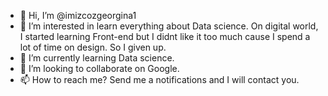 - 👋 Hi, I’m @imizcozgeorgina1
- 👀 I’m interested in learn everything about Data science. On digital world, I started learning Front-end but I didnt like it too much cause I spend a lot of time on design. So I given up.
- 🌱 I’m currently learning Data science. 
- 💞️ I’m looking to collaborate on Google.
- 📫 How to reach me? Send me a notifications and I will contact you. 

<!---

--->
